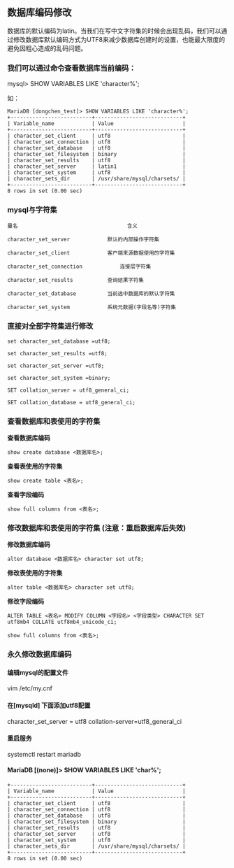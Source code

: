 ## 数据库编码修改

数据库的默认编码为latin。当我们在写中文字符集的时候会出现乱码，我们可以通过修改数据库默认编码方式为UTF8来减少数据库创建时的设置，也能最大限度的避免因粗心造成的乱码问题。  

### 我们可以通过命令查看数据库当前编码：
    
mysql> SHOW VARIABLES LIKE 'character%';

如：

    MariaDB [dongchen_test]> SHOW VARIABLES LIKE 'character%';
    +--------------------------+----------------------------+
    | Variable_name            | Value                      |
    +--------------------------+----------------------------+
    | character_set_client     | utf8                       |
    | character_set_connection | utf8                       |
    | character_set_database   | utf8                       |
    | character_set_filesystem | binary                     |
    | character_set_results    | utf8                       |
    | character_set_server     | latin1                     |
    | character_set_system     | utf8                       |
    | character_sets_dir       | /usr/share/mysql/charsets/ |
    +--------------------------+----------------------------+
    8 rows in set (0.00 sec)


### mysql与字符集


    量名                                   含义

    character_set_server            默认的内部操作字符集

    character_set_client            客户端来源数据使用的字符集

    character_set_connection            连接层字符集

    character_set_results           查询结果字符集

    character_set_database          当前选中数据库的默认字符集

    character_set_system            系统元数据(字段名等)字符集 


### 直接对全部字符集进行修改

    set character_set_database =utf8;

    set character_set_results =utf8;

    set character_set_server =utf8;

    set character_set_system =binary;

    SET collation_server = utf8_general_ci;
    
    SET collation_database = utf8_general_ci;





### 查看数据库和表使用的字符集 

__查看数据库编码__

    show create database <数据库名>;

__查看表使用的字符集__

    show create table <表名>;

__查看字段编码__

    show full columns from <表名>;


### 修改数据库和表使用的字符集  (注意：重启数据库后失效)

__修改数据库编码__

    alter database <数据库名> character set utf8;

__修改表使用的字符集__

    alter table <数据库名> character set utf8;


__修改字段编码__

    ALTER TABLE <表名> MODIFY COLUMN <字段名> <字段类型> CHARACTER SET utf8mb4 COLLATE utf8mb4_unicode_ci;
    
    show full columns from <表名>;


### 永久修改数据库编码


#### 编辑mysql的配置文件
vim /etc/my.cnf

#### 在[mysqld] 下面添加utf8配置
character_set_server = utf8
collation-server=utf8_general_ci


#### 重启服务
systemctl  restart mariadb 


#### MariaDB [(none)]> SHOW VARIABLES LIKE 'char%';

    +--------------------------+----------------------------+
    | Variable_name            | Value                      |
    +--------------------------+----------------------------+
    | character_set_client     | utf8                       |
    | character_set_connection | utf8                       |
    | character_set_database   | utf8                       |
    | character_set_filesystem | binary                     |
    | character_set_results    | utf8                       |
    | character_set_server     | utf8                       |
    | character_set_system     | utf8                       |
    | character_sets_dir       | /usr/share/mysql/charsets/ |
    +--------------------------+----------------------------+
    8 rows in set (0.00 sec)

